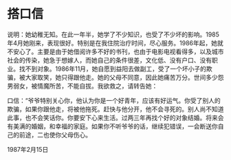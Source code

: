 # 搭口信

说明：她幼稚无知。在此一年半，她学了不少知识，也受了不少坏的影响。1985年4月她刚来，表现很好。特别是在我住院治疗时间，尽心服务。1986年起，她就不安心了。主要是由于她借阅许多不好的书刊，也由于电影电视看得多，以及城市社会的传染，她急于想嫁人，而她自己的条件很差，文化低、没有户口、没有职业。找不到对象。1986年11月，她自愿到益阳去做副工，受了一个坏小子的欺骗，被大家取笑，她只得跟他走。她的父母不同意，因此她痛苦万分。世间多少怨男弱女，被情魔所苦，不能自拔。我欲救之，请转告她：

口信：“爷爷特别关心你，他认为你是一个好青年，应该有好运气。你受了别人的欺骗，如果你跟他走，将被他拖死。赶快与他分开，他不会寻死的。别人尚不知道此事，也不会笑话你。你要安下心来生活。过两三年再找个好的对象结婚。将来会有美满的婚姻，和幸福的家庭。如果你不听爷爷的话，继续犯错误，一会断送你自己的前途，二也使你父母伤心。

1987年2月15日
